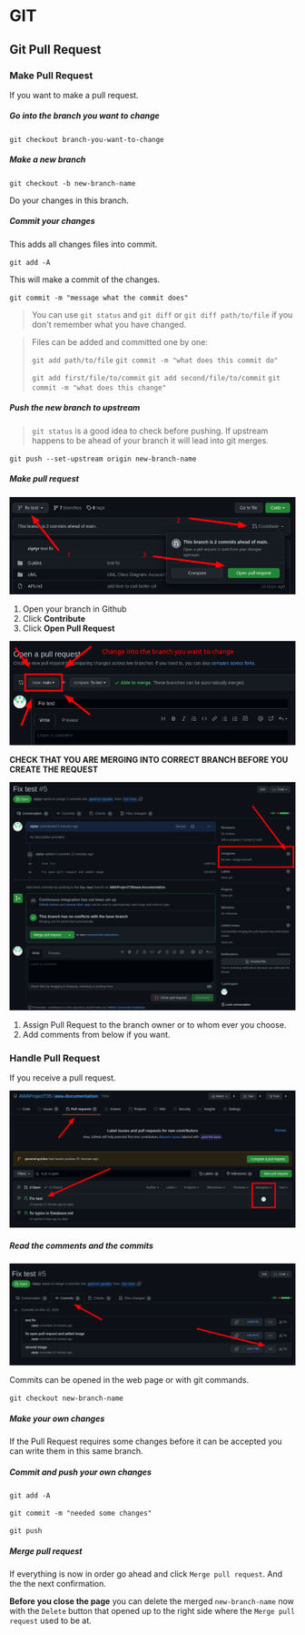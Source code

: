 # GIT

## Git Pull Request

### Make Pull Request

If you want to make a pull request.

##### Go into the branch you want to change

`git checkout branch-you-want-to-change`

##### Make a new branch

`git checkout -b new-branch-name`

Do your changes in this branch.

##### Commit your changes

This adds all changes files into commit.

`git add -A`

This will make a commit of the changes.

`git commit -m "message what the commit does"`

> You can use `git status` and `git diff` or `git diff path/to/file` if you don't remember what you
have changed.

> Files can be added and committed one by one:
>
> `git add path/to/file`
> `git commit -m "what does this commit do"`
>
> `git add first/file/to/commit`
> `git add second/file/to/commit`
> `git commit -m "what does this change"`

##### Push the new branch to upstream

> `git status` is a good idea to check before pushing. If upstream happens to be ahead of your
branch it will lead into git merges.

`git push --set-upstream origin new-branch-name`

##### Make pull request

![](Open_Pull_Request.png)

1. Open your branch in Github
2. Click **Contribute**
3. Click **Open Pull Request**

![](Choose_Correct_Branch.png)

**CHECK THAT YOU ARE MERGING INTO CORRECT BRANCH BEFORE YOU CREATE THE REQUEST**

![](Assign_Pull_Request.png)

1. Assign Pull Request to the branch owner or to whom ever you choose.
2. Add comments from below if you want.


### Handle Pull Request

If you receive a pull request.

![](Check_Pull_Requests.png)

##### Read the comments and the commits

![](Open_Commits.png)

Commits can be opened in the web page or with git commands.

`git checkout new-branch-name`

##### Make your own changes

If the Pull Request requires some changes before it can be accepted you can write them in this same
branch.

##### Commit and push your own changes

`git add -A`

`git commit -m "needed some changes"`

`git push`

##### Merge pull request

If everything is now in order go ahead and click `Merge pull request`. And the the next confirmation.

**Before you close the page** you can delete the merged `new-branch-name` now with the `Delete` button that opened up to the right side where the `Merge pull request` used to be at.